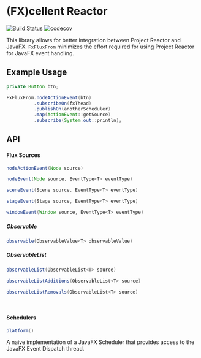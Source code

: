 # (FX)cellent Reactor
[![Build Status](https://travis-ci.org/shadskii/FXcellent-Reactor.svg?branch=master)](https://travis-ci.org/shadskii/FXcellent-Reactor)
[![codecov](https://codecov.io/gh/shadskii/FXcellent-Reactor/branch/master/graph/badge.svg)](https://codecov.io/gh/shadskii/FXcellent-Reactor)

This library allows for better integration between Project Reactor and JavaFX. `FxFluxFrom` minimizes the effort required for using Project Reactor for JavaFX event handling.

## Example Usage

```java
private Button btn;

FxFluxFrom.nodeActionEvent(btn)
          .subscribeOn(fxThead)
          .publishOn(anotherScheduler)
          .map(ActionEvent::getSource)
          .subscribe(System.out::println);
```

## API

#### Flux Sources
```java
nodeActionEvent(Node source)
```

```java
nodeEvent(Node source, EventType<T> eventType)
```

```java
sceneEvent(Scene source, EventType<T> eventType)
```

```java
stageEvent(Stage source, EventType<T> eventType)
```

```java
windowEvent(Window source, EventType<T> eventType)
```

##### Observable
```java
observable(ObservableValue<T> observableValue)
```

##### ObservableList
```java
observableList(ObservableList<T> source)
```

```java
observableListAdditions(ObservableList<T> source)
```

```java
observableListRemovals(ObservableList<T> source)
```
<br />

#### Schedulers
```java
platform()
```
A naive implementation of a JavaFX Scheduler that provides access to the JavaFX Event Dispatch thread.
